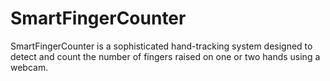 # SmartFingerCounter
SmartFingerCounter is a sophisticated hand-tracking system designed to detect and count the number of fingers raised on one or two hands using a webcam. 

